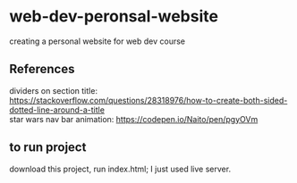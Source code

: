 # web-dev-peronsal-website
 creating a personal website for web dev course

## References  
dividers on section title: https://stackoverflow.com/questions/28318976/how-to-create-both-sided-dotted-line-around-a-title  
star wars nav bar animation: https://codepen.io/Naito/pen/pgyOVm  

## to run project  
download this project, run index.html; I just used live server.
